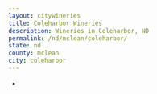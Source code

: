 ```yaml
---
layout: citywineries
title: Coleharbor Wineries
description: Wineries in Coleharbor, ND
permalink: /nd/mclean/coleharbor/
state: nd
county: mclean
city: coleharbor
---
```

-
